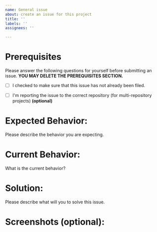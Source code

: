 ```yaml
---
name: General issue
about: create an issue for this project
title: ''
labels: ''
assignees: ''

---
```


# Prerequisites

Please answer the following questions for yourself before submitting an issue. **YOU MAY DELETE THE PREREQUISITES SECTION.**

<!-- Mark 'x' in the '[]' eg . [x] -->
- [ ] I checked to make sure that this issue has not already been filed.

- [ ] I'm reporting the issue to the correct repository (for multi-repository projects) **(optional)**



# Expected Behavior:

Please describe the behavior you are expecting.

# Current Behavior:

What is the current behavior?

# Solution: 

Please describe what will you to solve this issue.

# Screenshots (optional):

